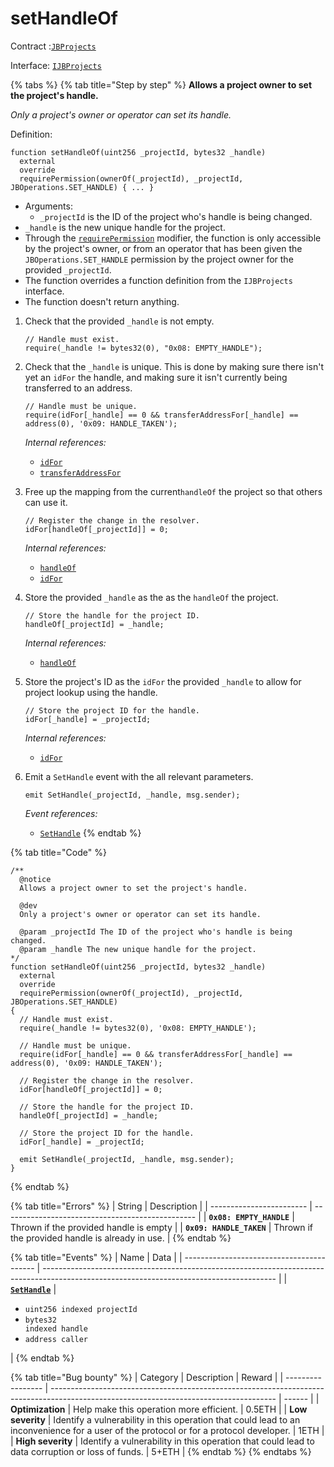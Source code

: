 # setHandleOf

Contract :[`JBProjects`](../)

Interface: [`IJBProjects`](../../../interfaces/ijbprojects.md)

{% tabs %}
{% tab title="Step by step" %}
**Allows a project owner to set the project's handle.**

_Only a project's owner or operator can set its handle._

Definition:

```solidity
function setHandleOf(uint256 _projectId, bytes32 _handle)
  external
  override
  requirePermission(ownerOf(_projectId), _projectId, JBOperations.SET_HANDLE) { ... }
```

* Arguments:
  * `_projectId` is the ID of the project who's handle is being changed.
* `_handle` is the new unique handle for the project.
* Through the [`requirePermission`](../../or-abstract/jboperatable/modifiers/requirepermission.md) modifier, the function is only accessible by the project's owner, or from an operator that has been given the `JBOperations.SET_HANDLE` permission by the project owner for the provided `_projectId`.
* The function overrides a function definition from the `IJBProjects` interface.
* The function doesn't return anything.



1. Check that the provided `_handle` is not empty.

   ```solidity
   // Handle must exist.
   require(_handle != bytes32(0), "0x08: EMPTY_HANDLE");
   ```
2. Check that the `_handle` is unique. This is done by making sure there isn't yet an `idFor` the handle, and making sure it isn't currently being transferred to an address.

   ```solidity
   // Handle must be unique.
   require(idFor[_handle] == 0 && transferAddressFor[_handle] == address(0), '0x09: HANDLE_TAKEN');
   ```

   _Internal references:_

   * [`idFor`](../properties/idfor.md)
   * [`transferAddressFor`](../properties/transferaddressfor.md)
3. Free up the mapping from the current`handleOf` the project so that others can use it.

   ```solidity
   // Register the change in the resolver.
   idFor[handleOf[_projectId]] = 0;
   ```

   _Internal references:_

   * [`handleOf`](../properties/handleof.md)
   * [`idFor`](../properties/idfor.md)
4. Store the provided `_handle` as the as the `handleOf` the project.

   ```solidity
   // Store the handle for the project ID.
   handleOf[_projectId] = _handle;
   ```

   _Internal references:_

   * [`handleOf`](../properties/handleof.md)
5. Store the project's ID as the `idFor` the provided `_handle` to allow for project lookup using the handle.

   ```solidity
   // Store the project ID for the handle.
   idFor[_handle] = _projectId;
   ```

   _Internal references:_

   * [`idFor`](../properties/idfor.md)
6. Emit a `SetHandle` event with the all relevant parameters.

   ```solidity
   emit SetHandle(_projectId, _handle, msg.sender);
   ```

   _Event references:_

   * [`SetHandle`](../events/sethandle.md)
{% endtab %}

{% tab title="Code" %}
```solidity
/**
  @notice 
  Allows a project owner to set the project's handle.

  @dev 
  Only a project's owner or operator can set its handle.

  @param _projectId The ID of the project who's handle is being changed.
  @param _handle The new unique handle for the project.
*/
function setHandleOf(uint256 _projectId, bytes32 _handle)
  external
  override
  requirePermission(ownerOf(_projectId), _projectId, JBOperations.SET_HANDLE)
{
  // Handle must exist.
  require(_handle != bytes32(0), '0x08: EMPTY_HANDLE');

  // Handle must be unique.
  require(idFor[_handle] == 0 && transferAddressFor[_handle] == address(0), '0x09: HANDLE_TAKEN');

  // Register the change in the resolver.
  idFor[handleOf[_projectId]] = 0;

  // Store the handle for the project ID.
  handleOf[_projectId] = _handle;

  // Store the project ID for the handle.
  idFor[_handle] = _projectId;

  emit SetHandle(_projectId, _handle, msg.sender);
}
```
{% endtab %}

{% tab title="Errors" %}
| String                   | Description                                      |
| ------------------------ | ------------------------------------------------ |
| **`0x08: EMPTY_HANDLE`** | Thrown if the provided handle is empty           |
| **`0x09: HANDLE_TAKEN`** | Thrown if the provided handle is already in use. |
{% endtab %}

{% tab title="Events" %}
| Name                                      | Data                                                                                                                                     |
| ----------------------------------------- | ---------------------------------------------------------------------------------------------------------------------------------------- |
| [**`SetHandle`**](../events/sethandle.md) | <ul><li><code>uint256 indexed projectId</code></li><li><code>bytes32 indexed handle</code></li><li><code>address caller</code></li></ul> |
{% endtab %}

{% tab title="Bug bounty" %}
| Category          | Description                                                                                                                            | Reward |
| ----------------- | -------------------------------------------------------------------------------------------------------------------------------------- | ------ |
| **Optimization**  | Help make this operation more efficient.                                                                                               | 0.5ETH |
| **Low severity**  | Identify a vulnerability in this operation that could lead to an inconvenience for a user of the protocol or for a protocol developer. | 1ETH   |
| **High severity** | Identify a vulnerability in this operation that could lead to data corruption or loss of funds.                                        | 5+ETH  |
{% endtab %}
{% endtabs %}
